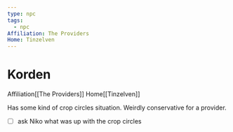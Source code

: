 ```yaml
---
type: npc
tags:
  - npc
Affiliation: The Providers
Home: Tinzelven
---
```


# Korden
<span class="dataview inline-field"><span class="inline-field-key">Affiliation</span><span class="inline-field-value">[[The Providers]]</span></span>
<span class="dataview inline-field"><span class="inline-field-key">Home</span><span class="inline-field-value">[[Tinzelven]]</span></span>

Has some kind of crop circles situation. Weirdly conservative for a provider.

- [ ] ask Niko what was up with the crop circles

